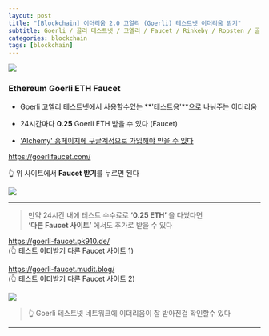 ```yaml
---
layout: post
title: "[Blockchain] 이더리움 2.0 고얼리 (Goerli) 테스트넷 이더리움 받기"
subtitle: Goerli / 골리 테스트넷 / 고엘리 / Faucet / Rinkeby / Ropsten / 골리 / 고얼리
categories: blockchain
tags: [blockchain]
---
```


![](https://velog.velcdn.com/images/-__-/post/df68b247-a19e-48c4-aa56-7a8859c2bc28/image.png)

### Ethereum Goerli ETH Faucet

- Goerli 고엘리 테스트넷에서 사용할수있는 **'테스트용'**으로 나눠주는 이더리움

- 24시간마다 **0.25** Goerli ETH 받을 수 있다 (Faucet)

- <u>'Alchemy' 홈페이지에 구글계정으로 가입해야 받을 수 있다</u>

<https://goerlifaucet.com/>

👆 위 사이트에서 **Faucet 받기**를 누르면 된다

![](https://velog.velcdn.com/images/-__-/post/c997e516-c254-46e7-b017-e5b9995ec2ff/image.png)

---

> 만약 24시간 내에 테스트 수수료로 **‘0.25 ETH’** 을 다썼다면<br>
> **‘다른 Faucet 사이트’** 에서도 추가로 받을 수 있다

<https://goerli-faucet.pk910.de/><br>
(👆 테스트 이더받기 다른 Faucet 사이트 1)

<https://goerli-faucet.mudit.blog/><br>
(👆 테스트 이더받기 다른 Faucet 사이트 2)

![](https://velog.velcdn.com/images/-__-/post/9240eda2-8495-46b3-8ae8-afde7125b40b/image.png)

> 👆 Goerli 테스트넷 네트워크에 이더리움이 잘 받아진걸 확인할수 있다

---
